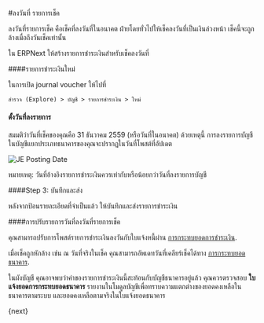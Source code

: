 <!-- add-breadcrumbs -->
#ลงวันที่ รายการเช็ค

ลงวันที่รายการเช็ค คือเช็คที่ลงวันที่ในอนาคต ฝ่ายโดยทั่วไปให้เช็คลงวันที่เป็นเงินล่วงหน้า เช็คนี้จะถูกล้างเมื่อถึงวันเช็คเท่านั้น

ใน ERPNext ให้สร้างรายการชำระเงินสำหรับเช็คลงวันที่

####รายการชำระเงินใหม่

ในการเปิด journal voucher ให้ไปที่

`สำรวจ (Explore) > บัญชี > รายการชำระเงิน > ใหม่`

#### ตั้งวันที่ลงรายการ

สมมติว่าวันที่เช็คของคุณคือ 31 ธันวาคม 2559 (หรือวันที่ในอนาคต) ด้วยเหตุนี้ การลงรายการบัญชีในบัญชีแยกประเภทธนาคารของคุณจะปรากฏในวันที่โพสต์ที่อัปเดต

<img alt="JE Posting Date" class="screenshot" src="{{docs_base_url}}/assets/img/articles/post-dated-1.png">

หมายเหตุ: วันที่อ้างอิงรายการชำระเงินควรเท่ากับหรือน้อยกว่าวันที่ลงรายการบัญชี

####Step 3: บันทึกและส่ง

หลังจากป้อนรายละเอียดที่จำเป็นแล้ว ให้บันทึกและส่งรายการชำระเงิน

####การปรับรายการวันที่ลงวันที่รายการเช็ค

คุณสามารถปรับการโพสต์รายการชำระเงินลงวันกับใบแจ้งหนี้ผ่าน [การกระทบยอดการชำระเงิน](/docs/user/manual/th/accounts/payment-reconciliation).

เมื่อเช็คถูกหักล้าง เช่น ณ วันที่จริงในเช็ค คุณสามารถอัพเดทวันที่เคลียร์เช็คได้ทาง [การกระทบยอดธนาคาร](/docs/user/manual/th/accounts/bank-reconciliation).

ในผังบัญชี คุณอาจพบว่าค่าของรายการชำระเงินนี้สะท้อนกับบัญชีธนาคารอยู่แล้ว คุณควรตรวจสอบ **ใบแจ้งยอดการกระทบยอดธนาคาร** รายงานในโมดูลบัญชีเพื่อทราบความแตกต่างของยอดคงเหลือในธนาคารตามระบบ และยอดคงเหลือตามจริงในใบแจ้งยอดธนาคาร
<!-- markdown -->

{next}
